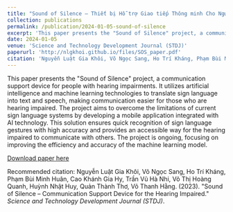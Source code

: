 ```yaml
---
title: "Sound of Silence – Thiết bị Hỗ trợ Giao tiếp Thông minh Cho Người Khiếm Thính (English: Sound of Silence – Communication Support Device for the Hearing Impaired)"
collection: publications
permalink: /publication/2024-01-05-sound-of-silence
excerpt: 'This paper presents the "Sound of Silence" project, a communication support device for people with hearing impairments, using artificial intelligence and machine learning to translate sign language into text and speech.'
date: 2024-01-05
venue: 'Science and Technology Development Journal (STDJ)'
paperurl: 'http://nlgkhoi.github.io/files/SOS_paper.pdf'
citation: 'Nguyễn Luật Gia Khôi, Võ Ngọc Sang, Ho Trí Kháng, Phạm Bùi Minh Huân, Cao Khánh Gia Hy, Trần Vũ Hà Nhi, Võ Thị Hoàng Quanh, Huỳnh Nhật Huy, Quản Thành Thơ, Võ Thanh Hằng. (2024). "Sound of Silence – Thiết bị Hỗ trợ Giao tiếp Thông minh Cho Người Khiếm Thính." <i>Science and Technology Development Journal (STDJ)</i>.'
---
```

This paper presents the "Sound of Silence" project, a communication support device for people with hearing impairments. It utilizes artificial intelligence and machine learning technologies to translate sign language into text and speech, making communication easier for those who are hearing impaired. The project aims to overcome the limitations of current sign language systems by developing a mobile application integrated with AI technology. This solution ensures quick recognition of sign language gestures with high accuracy and provides an accessible way for the hearing impaired to communicate with others. The project is ongoing, focusing on improving the efficiency and accuracy of the machine learning model.

[Download paper here](http://nlgkhoi.github.io/files/SOS_paper.pdf)

Recommended citation: Nguyễn Luật Gia Khôi, Võ Ngọc Sang, Ho Trí Kháng, Phạm Bùi Minh Huân, Cao Khánh Gia Hy, Trần Vũ Hà Nhi, Võ Thị Hoàng Quanh, Huỳnh Nhật Huy, Quản Thành Thơ, Võ Thanh Hằng. (2023). "Sound of Silence – Communication Support Device for the Hearing Impaired." <i>Science and Technology Development Journal (STDJ)</i>.
